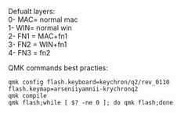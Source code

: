 Defualt layers:  
0- MAC= normal mac  
1- WIN= normal win  
2- FN1 = MAC+fn1  
3- FN2 = WIN+fn1  
4- FN3 = fn2  


QMK commands best practies:  
```
qmk config flash.keyboard=keychron/q2/rev_0110 flash.keymap=arseniiyamnii-krychronq2
qmk compile
qmk flash;while [ $? -ne 0 ]; do qmk flash;done
```
